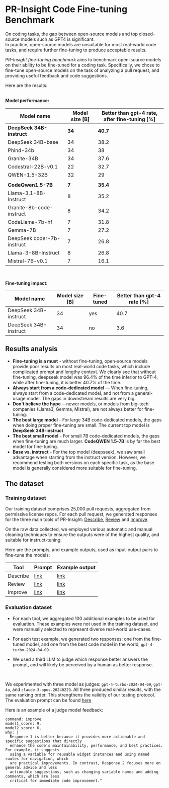 # PR-Insight Code Fine-tuning Benchmark

On coding tasks, the gap between open-source models and top closed-source models such as GPT4 is significant.
<br>
In practice, open-source models are unsuitable for most real-world code tasks, and require further fine-tuning to produce acceptable results.

_PR-Insight fine-tuning benchmark_ aims to benchmark open-source models on their ability to be fine-tuned for a coding task.
Specifically, we chose to fine-tune open-source models on the task of analyzing a pull request, and providing useful feedback and code suggestions.

Here are the results:
<br>
<br>

**Model performance:**

| Model name                  | Model size [B] | Better than gpt-4 rate, after fine-tuning [%] |
|-----------------------------|----------------|----------------------------------------------|
| **DeepSeek 34B-instruct**   | **34**         | **40.7**                                     |
| DeepSeek 34B-base           | 34             | 38.2                                         |
| Phind-34b                   | 34             | 38                                           |
| Granite-34B                 | 34             | 37.6                                         |
| Codestral-22B-v0.1          | 22             | 32.7                                         |
| QWEN-1.5-32B                | 32             | 29                                           |
|                             |                |                                              |
| **CodeQwen1.5-7B**          | **7**          | **35.4**                                     |
| Llama-3.1-8B-Instruct       | 8              | 35.2                                         |
| Granite-8b-code-instruct    | 8              | 34.2                                         |
| CodeLlama-7b-hf             | 7              | 31.8                                         |
| Gemma-7B                    | 7              | 27.2                                         |
| DeepSeek coder-7b-instruct  | 7              | 26.8                                         |
| Llama-3-8B-Instruct         | 8              | 26.8                                         |
| Mistral-7B-v0.1             | 7              | 16.1                                         |

<br>

**Fine-tuning impact:**

| Model name                | Model size [B] | Fine-tuned | Better than gpt-4 rate [%] |
|---------------------------|----------------|------------|----------------------------|
| DeepSeek 34B-instruct     | 34             | yes        | 40.7                       |
| DeepSeek 34B-instruct     | 34             | no         | 3.6                        |

## Results analysis

- **Fine-tuning is a must** - without fine-tuning, open-source models provide poor results on most real-world code tasks, which include complicated prompt and lengthy context. We clearly see that without fine-tuning, deepseek model was 96.4% of the time inferior to GPT-4, while after fine-tuning, it is better 40.7% of the time.
- **Always start from a code-dedicated model** — When fine-tuning, always start from a code-dedicated model, and not from a general-usage model. The gaps in downstream results are very big.
- **Don't believe the hype** —newer models, or models from big-tech companies (Llama3, Gemma, Mistral), are not always better for fine-tuning.
- **The best large model** - For large 34B code-dedicated models, the gaps when doing proper fine-tuning are small. The current top model is **DeepSeek 34B-instruct**
- **The best small model** - For small 7B code-dedicated models, the gaps when fine-tuning are much larger. **CodeQWEN 1.5-7B** is by far the best model for fine-tuning.
- **Base vs. instruct** - For the top model (deepseek), we saw small advantage when starting from the instruct version. However, we recommend testing both versions on each specific task, as the base model is generally considered more suitable for fine-tuning.

## The dataset

### Training dataset

Our training dataset comprises 25,000 pull requests, aggregated from permissive license repos. For each pull request, we generated responses for the three main tools of PR-Insight:
[Describe](https://pr-insight-docs.khulnasoft.com/tools/describe/), [Review](https://pr-insight-docs.khulnasoft.com/tools/improve/) and [Improve](https://pr-insight-docs.khulnasoft.com/tools/improve/).

On the raw data collected, we employed various automatic and manual cleaning techniques to ensure the outputs were of the highest quality, and suitable for instruct-tuning.

Here are the prompts, and example outputs, used as input-output pairs to fine-tune the models:

| Tool     | Prompt                                                                                                     | Example output |
|----------|------------------------------------------------------------------------------------------------------------|----------------|
| Describe | [link](https://github.com/KhulnaSoft/pr-insight/blob/main/pr_insight/settings/pr_description_prompts.toml) | [link](https://github.com/KhulnaSoft/pr-insight/pull/910#issue-2303989601)           |
| Review   | [link](https://github.com/KhulnaSoft/pr-insight/blob/main/pr_insight/settings/pr_reviewer_prompts.toml) | [link](https://github.com/KhulnaSoft/pr-insight/pull/910#issuecomment-2118761219)           |
| Improve  | [link](https://github.com/KhulnaSoft/pr-insight/blob/main/pr_insight/settings/pr_code_suggestions_prompts.toml) | [link](https://github.com/KhulnaSoft/pr-insight/pull/910#issuecomment-2118761309)           |

### Evaluation dataset

- For each tool, we aggregated 100 additional examples to be used for evaluation. These examples were not used in the training dataset, and were manually selected to represent diverse real-world use-cases.
- For each test example, we generated two responses: one from the fine-tuned model, and one from the best code model in the world, `gpt-4-turbo-2024-04-09`.

- We used a third LLM to judge which response better answers the prompt, and will likely be perceived by a human as better response.
<br>

We experimented with three model as judges: `gpt-4-turbo-2024-04-09`, `gpt-4o`, and `claude-3-opus-20240229`. All three produced similar results, with the same ranking order. This strengthens the validity of our testing protocol.
The evaluation prompt can be found [here](https://github.com/KhulnaSoft/pr-insight/blob/main/pr_insight/settings/pr_evaluate_prompt_response.toml)

Here is an example of a judge model feedback:

```
command: improve
model1_score: 9,
model2_score: 6,
why: |
  Response 1 is better because it provides more actionable and specific suggestions that directly
  enhance the code's maintainability, performance, and best practices. For example, it suggests
  using a variable for reusable widget instances and using named routes for navigation, which
  are practical improvements. In contrast, Response 2 focuses more on general advice and less
  actionable suggestions, such as changing variable names and adding comments, which are less
  critical for immediate code improvement."
```
